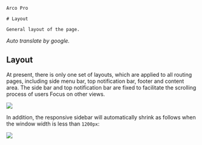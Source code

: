 `````
Arco Pro

# Layout

General layout of the page.
`````

*Auto translate by google.*

## Layout

At present, there is only one set of layouts, which are applied to all routing pages, including side menu bar, top notification bar, footer and content area. The side bar and top notification bar are fixed to facilitate the scrolling process of users Focus on other views.

![](https://p1-arco.byteimg.com/tos-cn-i-uwbnlip3yd/ebd0bd6d4c044c1e945527194384fcaa.png~tplv-uwbnlip3yd-webp.webp)

In addition, the responsive sidebar will automatically shrink as follows when the window width is less than `1200px`:

![](https://p1-arco.byteimg.com/tos-cn-i-uwbnlip3yd/c730fddca82cf8c4cda27cef9ecd6683.png~tplv-uwbnlip3yd-webp.webp)
